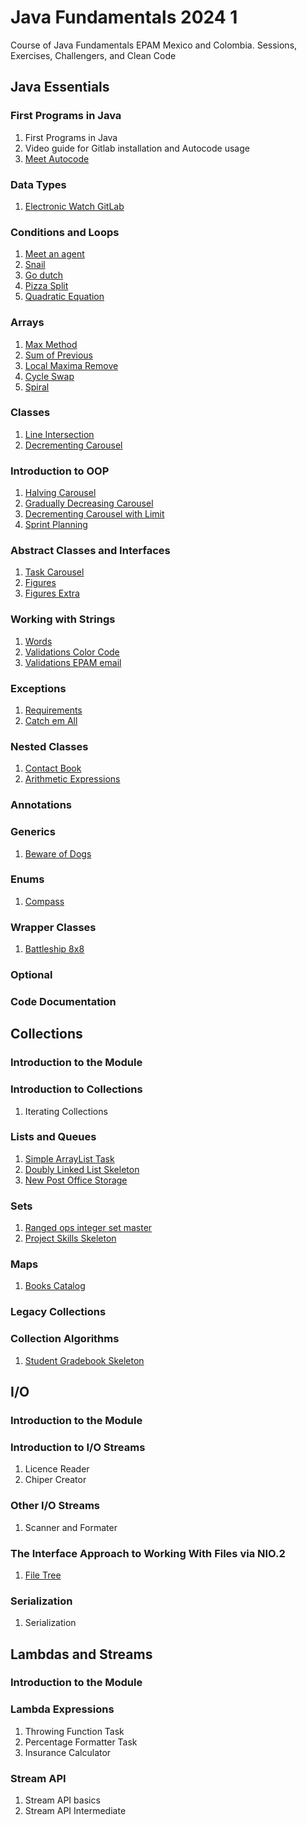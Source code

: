# Java Fundamentals 2024 1
Course of Java Fundamentals EPAM Mexico and Colombia. Sessions, Exercises, Challengers, and Clean Code

## Java Essentials

### First Programs in Java

1. First Programs in Java
2. Video guide for Gitlab installation and Autocode usage
3. [Meet Autocode](https://gitlab.com/juan_cardona_epam/meet-autocode)

### Data Types

1. [Electronic Watch GitLab](https://gitlab.com/juan_cardona_epam/electronic-watch) 

### Conditions and Loops

1. [Meet an agent](https://gitlab.com/juan_cardona_epam/meet-an-agent)
2. [Snail](https://gitlab.com/juan_cardona_epam/snail)
3. [Go dutch](https://gitlab.com/juan_cardona_epam/go-dutch)
4. [Pizza Split](https://gitlab.com/juan_cardona_epam/pizza-split)
5. [Quadratic Equation](https://gitlab.com/juan_cardona_epam/quadratic-equation)

### Arrays

1. [Max Method](https://gitlab.com/juan_cardona_epam/max)
2. [Sum of Previous](https://gitlab.com/juan_cardona_epam/sum-of-previous)
3. [Local Maxima Remove](https://gitlab.com/juan_cardona_epam/local-maxima-remove)
4. [Cycle Swap](https://gitlab.com/juan_cardona_epam/cycle-swap)
5. [Spiral](https://gitlab.com/juan_cardona_epam/spiral)

### Classes

1. [Line Intersection](https://gitlab.com/juan_cardona_epam/line-intersection)
2. [Decrementing Carousel](https://gitlab.com/juan_cardona_epam/decrementing-carousel)

### Introduction to OOP

1. [Halving Carousel](https://gitlab.com/juan_cardona_epam/halving-carousel)
2. [Gradually Decreasing Carousel](https://gitlab.com/juan_cardona_epam/gradually-decreasing-carousel)
3. [Decrementing Carousel with Limit](https://gitlab.com/juan_cardona_epam/decrementing-carousel-with-limit)
4. [Sprint Planning](https://gitlab.com/juan_cardona_epam/sprint-planning) 

### Abstract Classes and Interfaces

1. [Task Carousel](https://gitlab.com/juan_cardona_epam/task-carousel)
2. [Figures](https://gitlab.com/juan_cardona_epam/figures) 
3. [Figures Extra](https://gitlab.com/juan_cardona_epam/figures-extra) 


### Working with Strings

1. [Words](https://gitlab.com/juan_cardona_epam/words) 
2. [Validations Color Code](https://gitlab.com/juan_cardona_epam/validations-color-code) 
3. [Validations EPAM email](https://gitlab.com/juan_cardona_epam/validations-epam-email) 

### Exceptions

1. [Requirements](https://gitlab.com/juan_cardona_epam/requirements) 
1. [Catch em All](https://gitlab.com/juan_cardona_epam/catch-em-all)

### Nested Classes

1. [Contact Book](https://gitlab.com/juan_cardona_epam/contact-book)
2. [Arithmetic Expressions](https://gitlab.com/juan_cardona_epam/arithmetic-expressions)

### Annotations

### Generics

1. [Beware of Dogs](https://gitlab.com/juan_cardona_epam/beware-of-dogs) 

### Enums

1. [Compass](https://gitlab.com/juan_cardona_epam/compass) 

### Wrapper Classes

1. [Battleship 8x8](https://gitlab.com/juan_cardona_epam/battleship8x8)

### Optional

### Code Documentation

## Collections

### Introduction to the Module

### Introduction to Collections

1. Iterating Collections <!-- TODO: Search Not found -->

### Lists and Queues

1. [Simple ArrayList Task](https://gitlab.com/juan_cardona_epam/simplearraylist-task) <!-- TODO: A complaince test is not passed -->
2. [Doubly Linked List Skeleton](https://gitlab.com/juan_cardona_epam/doubly-linked-list-skeleton)
3. [New Post Office Storage](https://gitlab.com/juan_cardona_epam/newpostofficestorage-task)

### Sets

1. [Ranged ops integer set master](https://gitlab.com/juan_cardona_epam/ranged-ops-integer-set-master)
2. [Project Skills Skeleton](https://gitlab.com/juan_cardona_epam/project-skills-skeleton) <!-- TODO -->

### Maps

1. [Books Catalog](https://gitlab.com/juan_cardona_epam/bookscatalog-task) <!-- TODO -->

### Legacy Collections

### Collection Algorithms

1. [Student Gradebook Skeleton](https://gitlab.com/juan_cardona_epam/student-gradebook-skeleton) <!-- TODO -->



## I/O

### Introduction to the Module

### Introduction to I/O Streams

1. Licence Reader <!-- TODO: Search this one. Not found -->
2. Chiper Creator <!-- TODO: Search this one. Not found -->

### Other I/O Streams

1. Scanner and Formater <!-- TODO: Searchi this one. Not found -->

### The Interface Approach to Working With Files via NIO.2

1. [File Tree](https://gitlab.com/juan_cardona_epam/file-tree)

### Serialization

1. Serialization <!-- TODO: Search this one. Not found -->

## Lambdas and Streams

### Introduction to the Module

### Lambda Expressions

1. Throwing Function Task <!-- TODO: Search this one. Not found -->
2. Percentage Formatter Task <!-- TODO: Search this one. Not found -->
3. Insurance Calculator <!-- TODO: Search this one. Not found -->

### Stream API

1. Stream API basics <!-- TODO: Search this exercises. And Do all them -->
2. Stream API Intermediate <!-- TODO: Search this exercises. And Do all them -->
